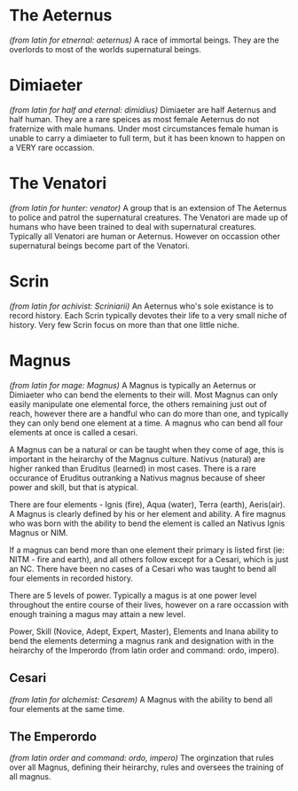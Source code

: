 # The Aeternus
_(from latin for etnernal: aeternus)_
A race of immortal beings.  They are the overlords to most of the worlds supernatural beings.

# Dimiaeter
_(from latin for half and eternal: dimidius)_
Dimiaeter are half Aeternus and half human.  They are a rare speices as most female Aeternus do not fraternize with male humans.  Under most circumstances  female human is unable to carry a dimiaeter to full term, but it has been known to happen on a VERY rare occassion.

# The Venatori 
_(from latin for hunter: venator)_
A group that is an extension of The Aeternus to police and patrol the supernatural creatures.  The Venatori are made up of humans who have been trained to deal with supernatural creatures.  Typically all Venatori are human or Aeternus.  However on occassion other supernatural beings become part of the Venatori.

# Scrin
_(from latin for achivist: Scriniarii)_
An Aeternus who's sole existance is to record history.  Each Scrin typically devotes their life to a very small niche of history.  Very few Scrin focus on more than that one little niche.

# Magnus
_(from latin for mage: Magnus)_
A Magnus is typically an Aeternus or Dimiaeter who can bend the elements to their will.  Most Magnus can only easily manipulate one elemental force, the others remaining just out of reach, however there are a handful who can do more than one, and typically they can only bend one element at a time.  A magnus who can bend all four elements at once is called a cesari.

A Magnus can be a natural or can be taught when they come of age, this is important in the heirarchy of the Magnus culture.  Nativus (natural) are higher ranked than Eruditus (learned) in most cases.  There is a rare occurance of Eruditus outranking a Nativus magnus because of sheer power and skill, but that is atypical.

There are four elements - Ignis (fire), Aqua (water), Terra (earth), Aeris(air).  A Magnus is clearly defined by his or her element and ability. A fire magnus who was born with the ability to bend the element is called an Nativus Ignis Magnus or NIM.

If a magnus can bend more than one element their primary is listed first (ie:  NITM - fire and earth), and all others follow except for a Cesari, which is just an NC.  There have been no cases of a Cesari who was taught to bend all four elements in recorded history.

There are 5 levels of power.  Typically a magus is at one power level throughout the entire course of their lives, however on a rare occassion with enough training a magus may attain a new level.  

Power, Skill (Novice, Adept, Expert, Master), Elements and Inana ability to bend the elements determing a magnus rank and designation with in the heirarchy of the Imperordo (from latin order and command: ordo, impero).

## Cesari 
_(from latin for alchemist: Cesarem)_
A Magnus with the ability to bend all four elements at the same time.

## The Emperordo
_(from latin order and command: ordo, impero)_
The orginzation that rules over all Magnus, defining their heirarchy, rules and oversees the training of all magnus.



